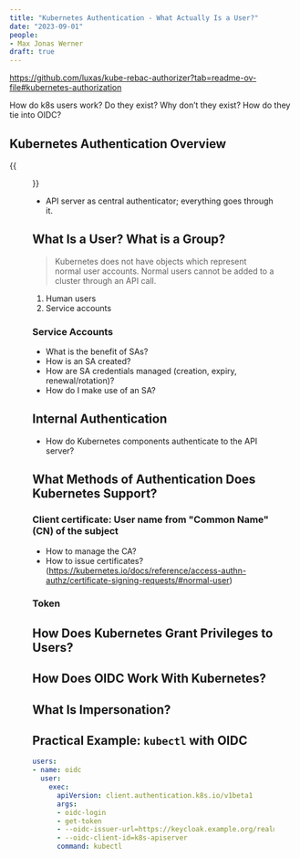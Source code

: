 ```yaml
---
title: "Kubernetes Authentication - What Actually Is a User?"
date: "2023-09-01"
people: 
- Max Jonas Werner
draft: true
---
```


https://github.com/luxas/kube-rebac-authorizer?tab=readme-ov-file#kubernetes-authorization

How do k8s users work? Do they exist? Why don’t they exist? How do they tie into OIDC?

## Kubernetes Authentication Overview


{{<figure src="/images/access-control-overview.png" alt="Diagram of request handling steps for Kubernetes API request" caption="API requests go through multiple stages before being fulfilled. ([diagram](https://github.com/kubernetes/website/blob/fdcc226033d510a53074c0ee6ef2b048e4b11973/static/images/docs/admin/access-control-overview.svg) by The Kubernetes Authors, licensed under [CC BY 4.0](http://creativecommons.org/licenses/by/4.0/))">}}

- API server as central authenticator; everything goes through it.

## What Is a User? What is a Group?

> Kubernetes does not have objects which represent normal user accounts. Normal users cannot be added to a cluster through an API call.

1. Human users
2. Service accounts

### Service Accounts

- What is the benefit of SAs?
- How is an SA created?
- How are SA credentials managed (creation, expiry, renewal/rotation)?
- How do I make use of an SA?

## Internal Authentication

- How do Kubernetes components authenticate to the API server?

## What Methods of Authentication Does Kubernetes Support?

### Client certificate: User name from "Common Name" (CN) of the subject

- How to manage the CA?
- How to issue certificates? (https://kubernetes.io/docs/reference/access-authn-authz/certificate-signing-requests/#normal-user)

### Token

## How Does Kubernetes Grant Privileges to Users?

## How Does OIDC Work With Kubernetes?

## What Is Impersonation?

## Practical Example: `kubectl` with OIDC

```yaml
users:
- name: oidc
  user:
    exec:
      apiVersion: client.authentication.k8s.io/v1beta1
      args:
      - oidc-login
      - get-token
      - --oidc-issuer-url=https://keycloak.example.org/realms/k8s
      - --oidc-client-id=k8s-apiserver
      command: kubectl
```

[authref]: https://kubernetes.io/docs/reference/access-authn-authz/authentication/
[ctrlacc]: https://kubernetes.io/docs/concepts/security/controlling-access/
